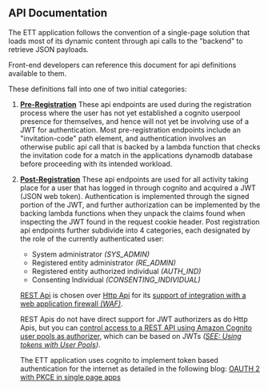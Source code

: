 ## API Documentation

The ETT application follows the convention of a single-page solution that loads most of its dynamic content through api calls to the "backend" to retrieve JSON payloads.

Front-end developers can reference this document for api definitions available to them.

These definitions fall into one of two initial categories:

1. [**Pre-Registration**](./API-pre-registration.md)
   These api endpoints are used during the registration process where the user has not yet established a cognito userpool presence for themselves, and hence will not yet be involving use of a JWT for authentication.
   Most pre-registration endpoints include an "invitation-code" path element, and authentication involves an otherwise public api call that is backed by a lambda function that checks the invitation code for a match in the applications dynamodb database before proceeding with its intended workload.
   
2. [**Post-Registration**](./API-post-registration.md)
   These api endpoints are used for all activity taking place for a user that has logged in through cognito and acquired a JWT (JSON web token). Authentication is implemented through the signed portion of the JWT, and further authorization can be implemented by the backing lambda functions when they unpack the claims found when inspecting the JWT found in the request cookie header.
   Post registration api endpoints further subdivide into 4 categories, each designated by the role of the currently authenticated user:
   - System administrator *(SYS_ADMIN)*
   - Registered entity administrator *(RE_ADMIN)*
   - Registered entity authorized individual *(AUTH_IND)*
   - Consenting Individual *(CONSENTING_INDIVIDUAL)*
   
   [REST Api](https://docs.aws.amazon.com/apigateway/latest/developerguide/apigateway-rest-api.html) is chosen over [Http Api](https://docs.aws.amazon.com/apigateway/latest/developerguide/http-api.html) for its [support of integration with a web application firewall *(WAF)*](https://docs.aws.amazon.com/apigateway/latest/developerguide/apigateway-integrate-with-cognito.html).
   
   REST Apis do not have direct support for JWT authorizers as do Http Apis, but you can [control access to a REST API using Amazon Cognito user pools as authorizer](https://docs.aws.amazon.com/apigateway/latest/developerguide/apigateway-integrate-with-cognito.html), which can be based on JWTs *([SEE: Using tokens with User Pools](https://docs.aws.amazon.com/cognito/latest/developerguide/amazon-cognito-user-pools-using-tokens-with-identity-providers.html))*.
   
   The ETT application uses cognito to implement token based authentication for the internet as detailed in the following blog:  [OAUTH 2 with PKCE in single page apps](https://www.valentinog.com/blog/oauth2/)

